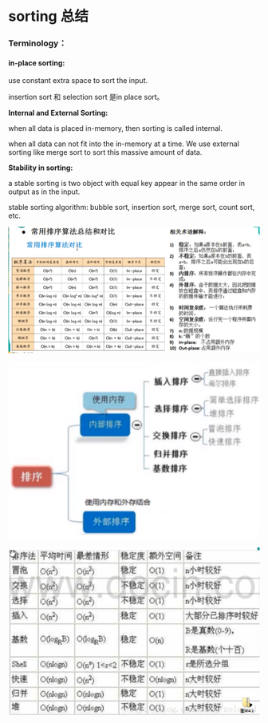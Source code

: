 # sorting 总结

### Terminology：

#### in-place sorting:

use constant extra space to sort the input. 

insertion sort 和 selection sort 是in place sort。

**Internal and External Sorting:**

when all data is placed in-memory, then sorting is called internal. 

when all data can not fit into the in-memory at a time. We use external sorting like merge sort to sort this massive amount of data. 



**Stability in sorting:**

a stable sorting is two object with equal key appear in the same order in output as in the input. 

stable sorting algorithm: bubble sort, insertion sort, merge sort, count sort, etc. 

![](../../.gitbook/assets/image%20%2824%29.png)



![](../../.gitbook/assets/image%20%2820%29.png)

![](../../.gitbook/assets/image%20%2819%29.png)

